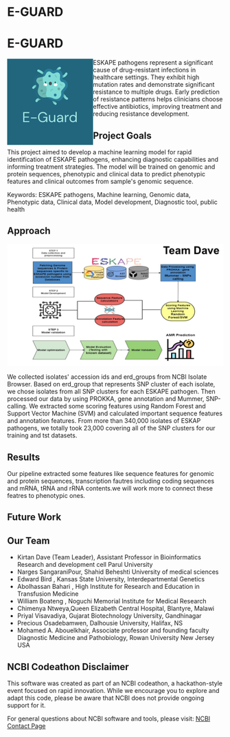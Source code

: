 # E-GUARD

# E-GUARD
<p> 
<img align="left" src="https://github.com/NCBI-Codeathons/amr-2024-team-dave/blob/main/genome/E-guard_logo.png" alt="My Image"> ESKAPE pathogens represent a significant cause of drug-resistant infections in healthcare settings. They exhibit high mutation rates and demonstrate significant resistance to multiple drugs. Early prediction of resistance patterns helps clinicians choose effective antibiotics, improving treatment and reducing resistance development.
</p>






## Project Goals

This project aimed to develop a machine learning model for rapid identification of ESKAPE pathogens, enhancing diagnostic capabilities and informing treatment strategies. The model will be trained on genomic and protein sequences, phenotypic and clinical data to predict phenotypic features and clinical outcomes from sample's genomic sequence. 

Keywords: ESKAPE pathogens, Machine learning, Genomic data, Phenotypic data, Clinical data, Model development, Diagnostic tool, public health



## Approach
![Workflow Image](https://github.com/NCBI-Codeathons/amr-2024-team-dave/blob/main/genome/workflow_team_dave.JPG)


We collected isolates' accession ids and erd_groups from NCBI Isolate Browser. Based on erd_group that represents SNP cluster of each isolate, we chose isolates from all SNP clusters for each ESKAPE pathogen. Then processed our data by using PROKKA, gene annotation and Mummer, SNP-calling. We extracted some scoring features using Random Forest and Support Vector Machine (SVM) and calculated important sequence features and annotation features.
From more than 340,000 isolates of ESKAP pathogens, we totally took 23,000 covering all of the SNP clusters for our training and tst datasets.

## Results
Our pipeline extracted some features like sequence features for genomic and protein sequences, transcription fautres including coding sequences and mRNA, tRNA and rRNA contents.we will work more to connect these featres to phenotypic ones.


## Future Work


## Our Team

- Kirtan Dave (Team Leader), Assistant Professor in Bioinformatics Research and development cell  Parul University 
- Narges SangaraniPour, Shahid Beheshti University of medical sciences 
- Edward Bird , Kansas State University, Interdepartmental Genetics
- Abolhassan Bahari , High Institute for Research and Education in Transfusion Medicine
- William Boateng , Noguchi Memorial Institute for Medical Research
- Chimenya Ntweya,Queen Elizabeth Central Hospital, Blantyre, Malawi
- Priyal Visavadiya, Gujarat Biotechnology University, Gandhinagar
- Precious Osadebamwen, Dalhousie University, Halifax, NS
- Mohamed A. Abouelkhair, Associate professor and founding faculty Diagnostic Medicine and Pathobiology, Rowan University New Jersey USA

## NCBI Codeathon Disclaimer
This software was created as part of an NCBI codeathon, a hackathon-style event focused on rapid innovation. While we encourage you to explore and adapt this code, please be aware that NCBI does not provide ongoing support for it.

For general questions about NCBI software and tools, please visit: [NCBI Contact Page](https://www.ncbi.nlm.nih.gov/home/about/contact/)

